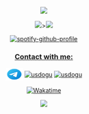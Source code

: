 <p align="center">
    <img src="https://readme-stats.clckblog.space/api/top-langs/?username=usdogu&layout=compact&theme=merko&hide=c,html,emacs%20lisp,nix,roff"></img>
</p>

<p align="center">
    <img src="https://readme-stats.clckblog.space/api?username=usdogu&show_icons=true&theme=merko"></img>><img
        src="https://github-readme-streak-stats.herokuapp.com?user=usdogu&theme=merko&date_format=M%20j%5B%2C%20Y%5D"></img>
</p>

<p align="center">
    <a href="https://spotify-github-profile.vercel.app/api/view?uid=31hds44refljvemmswc35hr5px6i&amp;redirect=true"><img
            src="https://spotify-github-profile.vercel.app/api/view?uid=31hds44refljvemmswc35hr5px6i&amp;cover_image=true&amp;theme=default&amp;bar_color=53b14f&amp;bar_color_cover=true"
            alt="spotify-github-profile" /><br />
</p>


<p>
<h3 align="center">Contact with me: </h3>
<p align="center">
    <a href="https://t.me/c25dbb82028af8907c3a402fa0c2780d" target="blank"><img align="center" style="color: white;"
            src="telegram-app.svg" alt="usdogu" height="30" width="40" /></a>
    <a href="https://twitter.com/usdogu" target="blank"><img align="center"
            src="https://raw.githubusercontent.com/rahuldkjain/github-profile-readme-generator/master/src/images/icons/Social/twitter.svg"
            alt="usdogu" height="30" width="40" /></a>
    <a href="https://instagram.com/usdogu" target="blank"><img align="center"
            src="https://raw.githubusercontent.com/rahuldkjain/github-profile-readme-generator/master/src/images/icons/Social/instagram.svg"
            alt="usdogu" height="30" width="40" /></a>

</p>


<p align="center">
    <a href="https://wakatime.com/@0c1ac523-fcf7-4659-9dfa-bb6b85ed0a71"><img src="https://wakatime.com/badge/user/0c1ac523-fcf7-4659-9dfa-bb6b85ed0a71.svg" alt="Wakatime" /></a>
</p>
</p>



<p align="center">
    <img src="https://komarev.com/ghpvc/?username=usdogu"></img>
</p>
